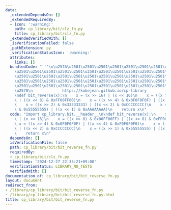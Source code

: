 ```yaml
---
data:
  _extendedDependsOn: []
  _extendedRequiredBy:
  - icon: ':warning:'
    path: cp_library/bit/clz_fn.py
    title: cp_library/bit/clz_fn.py
  _extendedVerifiedWith: []
  _isVerificationFailed: false
  _pathExtension: py
  _verificationStatusIcon: ':warning:'
  attributes:
    links: []
  bundledCode: "'''\n\u257A\u2501\u2501\u2501\u2501\u2501\u2501\u2501\u2501\u2501\u2501\
    \u2501\u2501\u2501\u2501\u2501\u2501\u2501\u2501\u2501\u2501\u2501\u2501\u2501\
    \u2501\u2501\u2501\u2501\u2501\u2501\u2501\u2501\u2501\u2501\u2501\u2501\u2501\
    \u2501\u2501\u2501\u2501\u2501\u2501\u2501\u2501\u2501\u2501\u2501\u2501\u2501\
    \u2501\u2501\u2501\u2501\u2501\u2501\u2501\u2501\u2501\u2501\u2501\u2501\u2501\
    \u2578\n             https://kobejean.github.io/cp-library               \n'''\n\
    \ndef bit_reverse(x):\n    x = (x >> 16) | (x << 16)\n    x = ((x >> 8) & 0x00FF00FF)\
    \ | ((x << 8) & 0xFF00FF00)\n    x = ((x >> 4) & 0x0F0F0F0F) | ((x << 4) & 0xF0F0F0F0)\n\
    \    x = ((x >> 2) & 0x33333333) | ((x << 2) & 0xCCCCCCCC)\n    x = ((x >> 1)\
    \ & 0x55555555) | ((x << 1) & 0xAAAAAAAA)\n    return x\n"
  code: "import cp_library.bit.__header__\n\ndef bit_reverse(x):\n    x = (x >> 16)\
    \ | (x << 16)\n    x = ((x >> 8) & 0x00FF00FF) | ((x << 8) & 0xFF00FF00)\n   \
    \ x = ((x >> 4) & 0x0F0F0F0F) | ((x << 4) & 0xF0F0F0F0)\n    x = ((x >> 2) & 0x33333333)\
    \ | ((x << 2) & 0xCCCCCCCC)\n    x = ((x >> 1) & 0x55555555) | ((x << 1) & 0xAAAAAAAA)\n\
    \    return x\n"
  dependsOn: []
  isVerificationFile: false
  path: cp_library/bit/bit_reverse_fn.py
  requiredBy:
  - cp_library/bit/clz_fn.py
  timestamp: '2024-12-27 22:35:21+09:00'
  verificationStatus: LIBRARY_NO_TESTS
  verifiedWith: []
documentation_of: cp_library/bit/bit_reverse_fn.py
layout: document
redirect_from:
- /library/cp_library/bit/bit_reverse_fn.py
- /library/cp_library/bit/bit_reverse_fn.py.html
title: cp_library/bit/bit_reverse_fn.py
---
```

